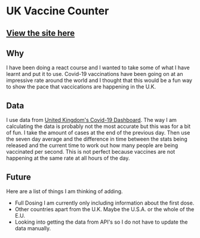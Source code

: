 # UK Vaccine Counter
## [View the site here](https://amazing-villani-d72493.netlify.app/)
## Why
I have been doing a react course and I wanted to take some of what I have learnt and put it to use. Covid-19 vaccinations have been going on at an impressive rate around the world and I thought that this would be a fun way to show the pace that vaccications are happening in the U.K.

## Data
I use data from [United Kingdom's Covid-19 Dashboard](https://coronavirus.data.gov.uk/). The way I am calculating the data is probably not the most accurate but this was for a bit of fun. I take the amount of cases at the end of the previous day. Then use the seven day average and the difference in time between the stats being released and the current time to work out how many people are being vaccinated per second. This is not perfect because vaccines are not happening at the same rate at all hours of the day.

## Future

Here are a list of things I am thinking of adding.

- Full Dosing I am currently only including information about the first dose.
- Other countries apart from the U.K. Maybe the U.S.A. or the whole of the E.U.
- Looking into getting the data from API's so I do not have to update the data manually.